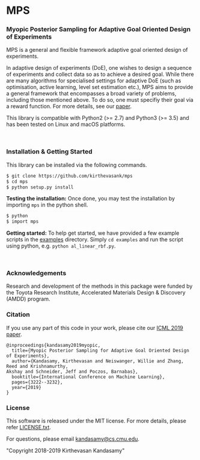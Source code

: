# MPS
### Myopic Posterior Sampling for Adaptive Goal Oriented Design of Experiments



MPS is a general and flexible framework adaptive goal oriented design of
experiments.

In adaptive  design of experiments (DoE),
one wishes to design a sequence of experiments and
collect data so as to achieve a desired goal.
While there are many algorithms for specialised settings for adaptive DoE (such as
optimisation, active learning, level set estimation etc.), MPS aims to provide
a general framework that encompasses a broad variety of problems, including those
mentioned above.
To do so, one must specifiy their goal via a reward function.
For more details, see our
[paper](http://www.cs.cmu.edu/~kkandasa/pubs/kandasamyICML19mps.pdf).

This library
is compatible with Python2 (>= 2.7) and Python3 (>= 3.5) and has been tested on Linux
and macOS platforms.

&nbsp;

### Installation \& Getting Started

This library can be installed via the following commands.
```bash
$ git clone https://github.com/kirthevasank/mps
$ cd mps
$ python setup.py install
```
**Testing the installation:**
Once done, you may test the installation by importing `mps` in the python shell.
```bash
$ python
$ import mps
```

**Getting started:**
To help get started,
we have provided a few example scripts in the
[examples](examples) directory.
Simply `cd examples` and run the script using python,
e.g.  `python al_linear_rbf.py`.

&nbsp;


### Acknowledgements
Research and development of the methods in this package were funded by
the Toyota Research Institute, Accelerated Materials Design & Discovery (AMDD) program.


### Citation
If you use any part of this code in your work, please cite our
[ICML 2019 paper](http://www.cs.cmu.edu/~kkandasa/pubs/kandasamyICML19mps.pdf).

```
@inproceedings{kandasamy2019myopic,
  title={Myopic Posterior Sampling for Adaptive Goal Oriented Design of Experiments},
  author={Kandasamy, Kirthevasan and Neiswanger, Willie and Zhang, Reed and Krishnamurthy,
Akshay and Schneider, Jeff and Poczos, Barnabas},
  booktitle={International Conference on Machine Learning},
  pages={3222--3232},
  year={2019}
}
```

### License
This software is released under the MIT license. For more details, please refer
[LICENSE.txt](LICENSE.txt).

For questions, please email kandasamy@cs.cmu.edu.

"Copyright 2018-2019 Kirthevasan Kandasamy"
